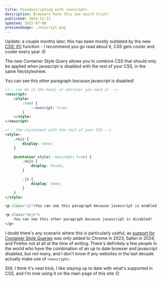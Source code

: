 ```yaml
---
title: Pseudoscripting with <noscript>
description: Browsers hate this one weird trick!
published: 2024-12-13
updated: 2025-07-08
previewImage: ./noscript.png
---
```


Update: a couple months later, this has been mostly outdated by the new [CSS' if()](https://developer.mozilla.org/en-US/docs/Web/CSS/if) function - I recommend you go read about it, CSS gets cooler and cooler every year :D

The new Container Style Query allows you to combine CSS that should only be applied when javascript is disabled with the rest of your CSS, in the same file/stylesheet.

<!-- can be in the head, or wherever you need it -->
<noscript>
	<style>
		:root {
			--noscript: true;
		}
	</style>
</noscript>

<!-- the stylesheet with the rest of your CSS -->
<style>
	.nojs {
		display: none;
	}

	@container style(--noscript: true) {
		.nojs {
			display: block;
		}

		.js {
			display: none;
		}
	}
</style>

<p class="js">You can see this paragraph because javascript is enabled!</p>

<p class="nojs">
	You can see this other paragraph because javascript is disabled!
</p>

```html
<!-- can be in the head, or wherever you need it -->
<noscript>
	<style>
		:root {
			--noscript: true;
		}
	</style>
</noscript>

<!-- the stylesheet with the rest of your CSS -->
<style>
	.nojs {
		display: none;
	}

	@container style(--noscript: true) {
		.nojs {
			display: block;
		}

		.js {
			display: none;
		}
	}
</style>

<p class="js">You can see this paragraph because javascript is enabled!</p>

<p class="nojs">
	You can see this other paragraph because javascript is disabled!
</p>
```

I doubt there's any scenario where this is particularly useful, as [support for Container Style Queries](https://caniuse.com/css-container-queries-style) was only added to Chrome in 2023, Safari in 2024, and Firefox not at all at the time of writing. There's definitely a few people in the world who have the combination of an up to date browser and javascript disabled, but not many, and I don't know if any websites in the last decade actually make use of `<noscript>`.

Still, I think it's neat trick, I like staying up to date with what's supported in CSS, and I'm now using it on the main page of this site :D
